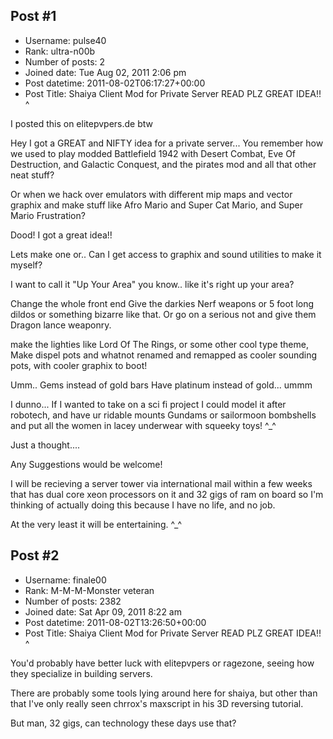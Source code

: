 ## Post #1
- Username: pulse40
- Rank: ultra-n00b
- Number of posts: 2
- Joined date: Tue Aug 02, 2011 2:06 pm
- Post datetime: 2011-08-02T06:17:27+00:00
- Post Title: Shaiya Client Mod for Private Server READ PLZ GREAT IDEA!! ^

I posted this on elitepvpers.de btw

Hey I got a GREAT and NIFTY idea for a private server...
 You remember how we used to play modded Battlefield 1942 with Desert Combat, Eve Of Destruction, and Galactic Conquest, and the pirates mod and all that other neat stuff?

 Or when we hack over emulators with different mip maps and vector graphix and make stuff like Afro Mario and Super Cat Mario, and Super Mario Frustration?


 Dood! I got a great idea!!

 Lets make one or.. Can I get access to graphix and sound utilities to make it myself?

 I want to call it "Up Your Area" you know.. like it's right up your area?

 Change the whole front end Give the darkies Nerf weapons or 5 foot long dildos or something bizarre like that. Or go on a serious not and give them Dragon lance weaponry.

 make the lighties like Lord Of The Rings, or some other cool type theme, Make dispel pots and whatnot renamed and remapped as cooler sounding pots, with cooler graphix to boot!

 Umm.. Gems instead of gold bars Have platinum instead of gold... ummm 

 I dunno... If I wanted to take on a sci fi project I could model it after robotech, and have ur ridable mounts Gundams or sailormoon bombshells and put all the women in lacey underwear with squeeky toys! ^_^


 Just a thought....


 Any Suggestions would be welcome!  

 I will be recieving a server tower via international mail within a few weeks that has dual core xeon processors on it and 32 gigs of ram on board so I'm thinking of actually doing this because I have no life, and no job.

At the very least it will be entertaining. ^_^
## Post #2
- Username: finale00
- Rank: M-M-M-Monster veteran
- Number of posts: 2382
- Joined date: Sat Apr 09, 2011 8:22 am
- Post datetime: 2011-08-02T13:26:50+00:00
- Post Title: Shaiya Client Mod for Private Server READ PLZ GREAT IDEA!! ^

You'd probably have better luck with elitepvpers or ragezone, seeing how they specialize in building servers.

There are probably some tools lying around here for shaiya, but other than that I've only really seen chrrox's maxscript in his 3D reversing tutorial.

But man, 32 gigs, can technology these days use that?
